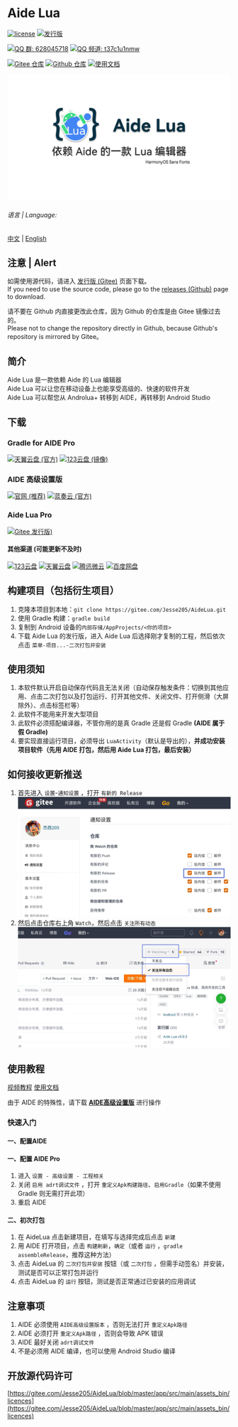 # Aide Lua
[![license](https://img.shields.io/github/license/Jesse205/AideLua)](LICENSE)
[![发行版](https://img.shields.io/github/v/tag/Jesse205/AideLua?color=C71D23&label=发行版&logo=gitee)](https://gitee.com/Jesse205/AideLua/releases)

[![QQ 群: 628045718](https://img.shields.io/badge/QQ_群-628045718-0099FF?logo=tencentqq)](https://jq.qq.com/?_wv=1027&k=41q8mp8y)
[![QQ 频道: t37c1u1nmw](https://img.shields.io/badge/QQ_频道-t37c1u1nmw-0099FF?logo=tencentqq)](https://pd.qq.com/s/ncghvc)

[![Gitee 仓库](https://img.shields.io/badge/Gitee-仓库-C71D23?logo=gitee)](https://gitee.com/Jesse205/AideLua/)
[![Github 仓库](https://img.shields.io/badge/Github-仓库-0969DA?logo=github)](https://github.com/Jesse205/AideLua)
[![使用文档](https://img.shields.io/badge/使用文档-中文-3F51B5)](https://jesse205.github.io/AideLua/)

![cover](images/ic_cover-aidelua.png)

###### 语言 | Language:
[中文](README.md) | [English](README-EN.md)

## 注意 | Alert
如需使用源代码，请进入 [发行版 (Gitee)](https://gitee.com/Jesse205/AideLua/releases/latest) 页面下载。<br>
If you need to use the source code, please go to the [releases (Github)](https://github.com/Jesse205/AideLua/releases/latest) page to download.

请不要在 Github 内直接更改此仓库，因为 Github 的仓库是由 Gitee 镜像过去的。<br>
Please not to change the repository directly in Github, because Github's repository is mirrored by Gitee。

## 简介
Aide Lua 是一款依赖 Aide 的 Lua 编辑器<br>
Aide Lua 可以让您在移动设备上也能享受高级的、快速的软件开发<br>
Aide Lua 可以帮您从 Androlua+ 转移到 AIDE，再转移到 Android Studio

## 下载
### Gradle for AIDE Pro
[![天翼云盘 (官方)](https://img.shields.io/badge/天翼云盘-官方-DF9C1F)](https://cloud.189.cn/t/jAFR7vAVniuu)
[![123云盘 (镜像)](https://img.shields.io/badge/123云盘-镜像-597dfc)](https://www.123pan.com/s/G7a9-c9ek)

### AIDE 高级设置版
[![官网 (推荐)](https://img.shields.io/badge/官网-推荐-28B6F6)](https://aidepro.netlify.app/)
[![蓝奏云 (官方)](https://img.shields.io/badge/蓝奏云-v2.6.45-FF6600?logo=icloud&logoColor=white)](https://www.lanzouy.com/b00zdhbeb)

### Aide Lua Pro
[![Gitee 发行版)](https://img.shields.io/github/v/tag/Jesse205/AideLua?color=C71D23&label=Gitee+发行版&logo=gitee)](https://gitee.com/Jesse205/AideLua/releases/latest)

#### 其他渠道 (可能更新不及时)
[![123云盘](https://img.shields.io/badge/123云盘--597dfc)](https://www.123pan.com/s/G7a9-Yzck)
[![天翼云盘](https://img.shields.io/badge/天翼云盘--DF9C1F)](https://cloud.189.cn/t/ZZ7RzijyqiUv)
[![腾讯微云](https://img.shields.io/badge/腾讯微云--2980ff)](https://share.weiyun.com/oLiNtxMR)
[![百度网盘](https://img.shields.io/badge/百度网盘-jxnb-06a7ff)](https://pan.baidu.com/s/1j1RwisPR8iq1fPS3O_fl7Q?pwd=jxnb)

## 构建项目（包括衍生项目）
1. 克隆本项目到本地：`git clone https://gitee.com/Jesse205/AideLua.git`
2. 使用 Gradle 构建：`gradle build`
3. 复制到 Android 设备的`内部存储/AppProjects/<你的项目>`
4. 下载 Aide Lua 的发行版，进入 Aide Lua 后选择刚才复制的工程，然后依次点击 `菜单-项目...-二次打包并安装`

## 使用须知
1. 本软件默认开启自动保存代码且无法关闭（自动保存触发条件：切换到其他应用、点击二次打包以及打包运行、打开其他文件、关闭文件、打开侧滑（大屏除外）、点击标签栏等）
2. 此软件不能用来开发大型项目
3. 此软件必须搭配编译器，不管你用的是真 Gradle 还是假 Gradle __(AIDE 属于假 Gradle)__
4. 要实现直接运行项目，必须导出 `LuaActivity`（默认是导出的），__并成功安装项目软件（先用 AIDE 打包，然后用 Aide Lua 打包，最后安装）__

## 如何接收更新推送
1. 首先进入 `设置`-`通知设置` ，打开 `有新的 Release`<br>
![步骤1](images/releases/step1.jpg)
2. 然后点击仓库右上角 `Watch`，然后点击 `关注所有动态`<br>
![步骤2](images/releases/step2.jpg)

## 使用教程
[视频教程](https://space.bilibili.com/1229937144)
[使用文档](https://jesse205.github.io/AideLua/)

由于 AIDE 的特殊性，请下载 [__AIDE高级设置版__](https://aidepro.top/) 进行操作

### 快速入门
#### 一、配置AIDE
#### 一、配置 AIDE Pro
1. 进入 `设置 - 高级设置 - 工程相关`
2. 关闭 `启用 adrt调试文件` ，打开 `重定义Apk构建路径`、`启用Gradle`（如果不使用 Gradle 则无需打开此项）
3. 重启 AIDE

#### 二、初次打包
1. 在 AideLua 点击新建项目，在填写与选择完成后点击 `新建`
2. 用 AIDE 打开项目，点击 `构建刷新`，`确定`（或者 `运行` ，`gradle assembleRelease`，推荐这种方法）
3. 点击 AideLua 的 `二次打包并安装` 按钮（或 `二次打包` ，但需手动签名）并安装，测试是否可以正常打包并运行
4. 点击 AideLua 的 `运行` 按钮，测试是否正常通过已安装的应用调试

## 注意事项
1. AIDE 必须使用 `AIDE高级设置版本` ，否则无法打开 `重定义Apk路径`
2. AIDE 必须打开 `重定义Apk路径` ，否则会导致 APK 错误
3. AIDE 最好关闭 `adrt调试文件`
4. 不是必须用 AIDE 编译，也可以使用 Android Studio 编译

## 开放源代码许可
[https://gitee.com/Jesse205/AideLua/blob/master/app/src/main/assets_bin/licences](https://gitee.com/Jesse205/AideLua/blob/master/app/src/main/assets_bin/licences)
